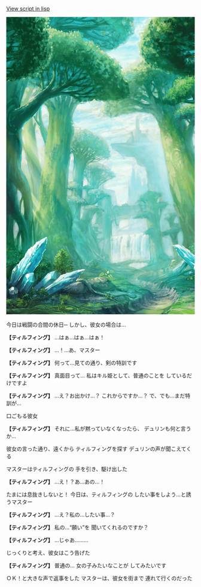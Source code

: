 [View script in lisp](../scripts/10141301.txt)

![forest.png](../images/backgrounds/forest.png)

今日は戦闘の合間の休日─
しかし、彼女の場合は…

**【ティルフィング】**
…はぁ…はぁ…はぁ！

**【ティルフィング】**
…！…あ、マスター

**【ティルフィング】**
何って…見ての通り、剣の特訓です

**【ティルフィング】**
真面目って…
私はキル姫として、普通のことを
しているだけですよ

**【ティルフィング】**
…え？お出かけ…？
これからですか…？
で、でも…まだ特訓が…

口ごもる彼女

**【ティルフィング】**
それに…私が黙っていなくなったら、
デュリンも何と言うか…

彼女の言った通り、遠くから
ティルフィングを探す
デュリンの声が聞こえてくる

マスターはティルフィングの
手を引き、駆け出した

**【ティルフィング】**
…え！？あ…あの…！

たまには息抜きしないと！
今日は、ティルフィングの
したい事をしよう…と誘うマスター

**【ティルフィング】**
…え？私の…したい事…？

**【ティルフィング】**
私の…“願い”を
聞いてくれるのですか？

**【ティルフィング】**
…じゃあ………

じっくりと考え、彼女はこう告げた

**【ティルフィング】**
普通の…
女の子みたいなことが
してみたいです

ＯＫ！と大きな声で返事をした
マスターは、彼女を街まで
連れて行くのだった